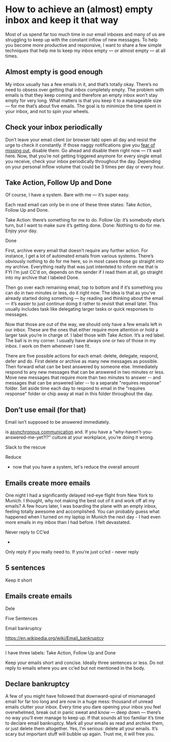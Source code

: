 # How to achieve an (almost) empty inbox and keep it that way

Most of us spend far too much time in our email inboxes and many of us are struggling to keep up with the constant inflow of new messages. To help you become more productive and responsive, I want to share a few simple techniques that help me to keep my inbox empty — or almost empty — at all times.

## Almost empty is good enough

My inbox usually has a few emails in it, and that’s totally okay. There’s no need to obsess over getting that inbox completely empty. The problem with emails is that they keep coming and therefore an empty inbox won’t stay empty for very long. What matters is that you keep it to a manageable size — for me that’s about five emails. The goal is to minimize the time spent in your inbox, and not to spin your wheels.

## Check your inbox periodically

Don’t leave your email client (or browser tab) open all day and resist the urge to check it constantly. If those naggy notifications give you [fear of missing out](https://en.wikipedia.org/wiki/Fear_of_missing_out), disable them. Go ahead and disable them right now — I’ll wait here. Now, that you’re not getting triggered anymore for every single email you receive, check your inbox periodically throughout the day. Depending on your personal inflow volume that could be 3 times per day or every hour.

## Take Action, Follow Up and Done

Of course, I have a system. Bare with me — it’s super easy.

Each read email can only be in one of these three states: Take Action, Follow Up and Done.

Take Action: there’s something for me to do.
Follow Up: it’s somebody else’s turn, but I want to make sure it’s getting done.
Done: Nothing to do for me. Enjoy your day.

Done

First, archive every email that doesn’t require any further action. For instance, I get a lot of automated emails from various systems. There’s obviously nothing to do for me here, so in most cases those go straight into my archive. Everything really that was just intenteted to inform me that is FYI I’m just CC’d on, depends on the sender if I read them at all, go straight into my archive that I labeled Done. 

Then go over each remaining email, top to bottom and if it’s something you can do in two minutes or less, do it right now. The idea is that as you’ve already started doing something — by reading and thinking about the email — it’s easier to just continue doing it rather to revisit that email later. This usually includes task like delegating larger tasks or quick responses to messages.

Now that those are out of the way, we should only have a few emails left in our inbox. These are the ones that either require more attention or hold a larger task you’re in charge of. I label those with Take Action. It’s a red label. The ball is in my corner. I usually have always one or two of those in my inbox. I work on them whenever I see fit.


There are five possible actions for each email: delete, delegate, respond, defer and do. First delete or archive as many new messages as possible. Then forward what can be best answered by someone else. Immediately respond to any new messages that can be answered in two minutes or less. Move new messages that require more than two minutes to answer -- and messages that can be answered later -- to a separate "requires response" folder. Set aside time each day to respond to email in the "requires response" folder or chip away at mail in this folder throughout the day.

## Don’t use email (for that)

Email isn’t supposed to be answered immediately. 

 is [asynchronous communication](https://en.wikipedia.org/wiki/Asynchronous_communication) and. If you have a “why-haven’t-you-answered-me-yet?!?” culture at your workplace, you’re doing it wrong.

Slack to the rescue

Reduce
- now that you have a system, let's reduce the overall amount

## Emails create more emails

One night I had a significantly delayed red-eye flight from New York to Munich. I thought, why not making the best out of it and work off all my emails? A few hours later, I was boarding the plane with an empty inbox, feeling totally awesome and accomplished. You can probably guess what happened when I turned on my laptop in Munich the next day - I had even more emails in my inbox than I had before. I felt devastated.

Never reply to CC’ed



- 

Only reply if you really need to. If you’re just cc’ed - never reply

## 5 sentences

Keep it short



## Emails create emails

Dele

Five Sentences

Email bankruptcy

https://en.wikipedia.org/wiki/Email_bankruptcy

---

I have three labels: Take Action, Follow Up and Done

Keep your emails short and concise. Ideally three sentences or less.
Do not reply to emails where you are cc’ed but not mentioned in the body.

## Declare bankruptcy

A few of you might have followed that downward-spiral of mismanaged email for far too long and are now in a huge mess: thousand of unread emails clutter your inbox. Every time you dare opening your inbox you feel overwhelmed, break out in panic sweat and know — deep down — there’s no way you’ll ever manage to keep up. If that sounds all too familiar it’s time to declare email bankruptcy. Mark all your emails as read and archive them, or just delete them altogether. Yes, I’m serious: delete all your emails. It’s scary but important stuff will bubble up again. Trust me, it will free you.
